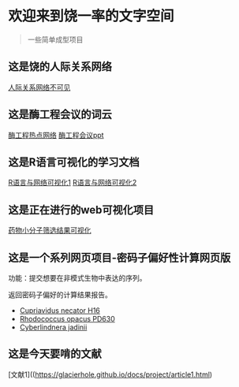# 欢迎来到饶一率的文字空间

> 一些简单成型项目

## 这是饶的人际关系网络
[人际关系网络不可见](https://glacierhole.github.io/docs/project/-PeopleYun.html)
## 这是酶工程会议的词云
[酶工程热点网络](https://glacierhole.github.io/docs/project/EnzymeYun.html)
[酶工程会议ppt](https://glacierhole.github.io/docs/project/ppt230822.pdf)
## 这是R语言可视化的学习文档
[R语言与网络可视化1](https://glacierhole.github.io/docs/project/NVwR.html)
[R语言与网络可视化2](https://glacierhole.github.io/docs/project/NVwR2.html)

## 这是正在进行的web可视化项目
[药物小分子筛选结果可视化](https://glacierhole.github.io/docs/project/all1.html)

## 这是一个系列网页项目-密码子偏好性计算网页版
功能：提交想要在非模式生物中表达的序列。

返回密码子偏好的计算结果报告。

- [Cupriavidus necator H16](https://h16codon.streamlit.app/)
- [Rhodococcus opacus PD630](https://pd630codon.streamlit.app/)
- [Cyberlindnera jadinii](https://cyjcodon.streamlit.app/)

## 这是今天要啃的文献
[文献1]((https://glacierhole.github.io/docs/project/article1.html)